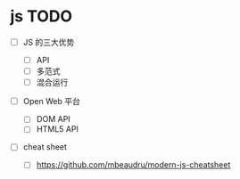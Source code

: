 # js TODO



* [ ] JS 的三大优势

  * [ ] API

  - [ ] 多范式

  * [ ] 混合运行

- [ ] Open Web 平台

  * [ ] DOM API

  - [ ] HTML5 API

* [ ] cheat sheet

  * [ ] https://github.com/mbeaudru/modern-js-cheatsheet
